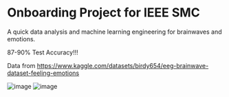 # Onboarding Project for IEEE SMC

A quick data analysis and machine learning engineering for brainwaves and emotions.

87-90% Test Accuracy!!!

Data from https://www.kaggle.com/datasets/birdy654/eeg-brainwave-dataset-feeling-emotions

![image](https://github.com/user-attachments/assets/6a54b460-f8a2-4f81-8061-c1462b39c89d)
![image](https://github.com/user-attachments/assets/b084fde3-4187-458e-9d6a-f8ba8a47cc8d)
